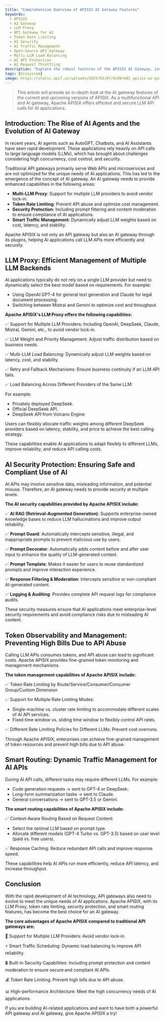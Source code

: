 ```yaml
---
title: "Comprehensive Overview of APISIX AI Gateway Features"
keywords:
  - APISIX
  - AI Gateway
  - LLM Proxy
  - API Gateway for AI
  - Token Rate Limiting
  - AI Security
  - AI Traffic Management
  - Open-Source API Gateway
  - Multi-LLM Load Balancing
  - AI API Protection
  - AI Request Throttling
description: "Explore the robust features of the APISIX AI Gateway, including LLM proxy, intelligent traffic scheduling, token rate limiting, and security protection. Achieve multi-LLM load balancing, API rate control, and content moderation through open-source plugins to optimize the performance, security, and cost control of AI applications."
tags: [Ecosystem]
image: https://static.api7.ai/uploads/2025/03/07/Qs4WrU0I_apisix-ai-gateway.webp
---
```


>This article will provide an in-depth look at the AI gateway features of the current and upcoming versions of APISIX. As a multifunctional API and AI gateway, Apache APISIX offers efficient and secure LLM API calls for AI applications.

<!--truncate-->

## Introduction: The Rise of AI Agents and the Evolution of AI Gateway

In recent years, AI agents such as AutoGPT, Chatbots, and AI Assistants have seen rapid development. These applications rely heavily on API calls to large language models (LLMs), which has brought about challenges considering high concurrency, cost control, and security.

Traditional API gateways primarily serve Web APIs and microservices and are not optimized for the unique needs of AI applications. This has led to the emergence of the concept of AI gateway. An AI gateway needs to provide enhanced capabilities in the following areas:

- **Multi-LLM Proxy**: Support for multiple LLM providers to avoid vendor lock-in.
- **Token Rate Limiting**: Prevent API abuse and optimize cost management.
- **Security Protection**: Including prompt filtering and content moderation to ensure compliance of AI applications.
- **Smart Traffic Management**: Dynamically adjust LLM weights based on cost, latency, and stability.

Apache APISIX is not only an API gateway but also an AI gateway through its plugins, helping AI applications call LLM APIs more efficiently and securely.

## LLM Proxy: Efficient Management of Multiple LLM Backends

AI applications typically do not rely on a single LLM provider but need to dynamically select the best model based on requirements. For example:

- Using OpenAI GPT-4 for general text generation and Claude for legal document processing.
- Switching between Mistral and Gemini to optimize cost and throughput.

**Apache APISIX's LLM Proxy offers the following capabilities:**

✅ Support for Multiple LLM Providers: Including OpenAI, DeepSeek, Claude, Mistral, Gemini, etc., to avoid vendor lock-in.

✅ LLM Weight and Priority Management: Adjust traffic distribution based on business needs.

✅ Multi-LLM Load Balancing: Dynamically adjust LLM weights based on latency, cost, and stability.

✅ Retry and Fallback Mechanisms: Ensure business continuity if an LLM API fails.

✅ Load Balancing Across Different Providers of the Same LLM:

For example:

- Privately deployed DeepSeek.
- Official DeepSeek API.
- DeepSeek API from Volcano Engine

Users can flexibly allocate traffic weights among different DeepSeek providers based on latency, stability, and price to achieve the best calling strategy.

These capabilities enable AI applications to adapt flexibly to different LLMs, improve reliability, and reduce API calling costs.

## AI Security Protection: Ensuring Safe and Compliant Use of AI

AI APIs may involve sensitive data, misleading information, and potential misuse. Therefore, an AI gateway needs to provide security at multiple levels.

**The AI security capabilities provided by Apache APISIX include:**

✅ **AI RAG (Retrieval-Augmented Generation)**: Supports enterprise-owned knowledge bases to reduce LLM hallucinations and improve output reliability.

✅ **Prompt Guard**: Automatically intercepts sensitive, illegal, and inappropriate prompts to prevent malicious use by users.

✅ **Prompt Decorator**: Automatically adds content before and after user input to enhance the quality of LLM-generated content.

✅ **Prompt Template**: Makes it easier for users to reuse standardized prompts and improve interaction experience.

✅ **Response Filtering & Moderation**: Intercepts sensitive or non-compliant AI-generated content.

✅ **Logging & Auditing**: Provides complete API request logs for compliance audits.

These security measures ensure that AI applications meet enterprise-level security requirements and avoid compliance risks due to misleading AI content.

## Token Observability and Management: Preventing High Bills Due to API Abuse

Calling LLM APIs consumes tokens, and API abuse can lead to significant costs. Apache APISIX provides fine-grained token monitoring and management mechanisms.

**The token management capabilities of Apache APISIX include:**

✅ Token Rate Limiting by Route/Service/Consumer/Consumer Group/Custom Dimension

✅ Support for Multiple Rate Limiting Modes:

- Single-machine vs. cluster rate limiting to accommodate different scales of AI API services.
- Fixed time window vs. sliding time window to flexibly control API rates.

✅ Different Rate Limiting Policies for Different LLMs: Prevent cost overruns.

Through Apache APISIX, enterprises can achieve fine-grained management of token resources and prevent high bills due to API abuse.

## Smart Routing: Dynamic Traffic Management for AI APIs

During AI API calls, different tasks may require different LLMs. For example:

- Code generation requests → sent to GPT-4 or DeepSeek.
- Long-form summarization tasks → sent to Claude.
- General conversations → sent to GPT-3.5 or Gemini.

**The smart routing capabilities of Apache APISIX include:**

✅ Context-Aware Routing Based on Request Content:

- Select the optimal LLM based on prompt type.
- Allocate different models (GPT-4 Turbo vs. GPT-3.5) based on user level (paid vs. free users).

✅ Response Caching: Reduce redundant API calls and improve response speed.

These capabilities help AI APIs run more efficiently, reduce API latency, and increase throughput.

## Conclusion

With the rapid development of AI technology, API gateways also need to evolve to meet the unique needs of AI applications. Apache APISIX, with its LLM Proxy, token rate limiting, security protection, and smart routing features, has become the best choice for an AI gateway.

**The core advantages of Apache APISIX compared to traditional API gateways are:**

🚀 Support for Multiple LLM Providers: Avoid vendor lock-in.

⚡️ Smart Traffic Scheduling: Dynamic load balancing to improve API reliability.

🔒 Built-in Security Capabilities: Including prompt protection and content moderation to ensure secure and compliant AI APIs.

💰 Token Rate Limiting: Prevent high bills due to API abuse.

📊 High-performance Architecture: Meet the high concurrency needs of AI applications.

If you are building AI-related applications and want to have both a powerful API gateway and AI gateway, give Apache APISIX a try!
